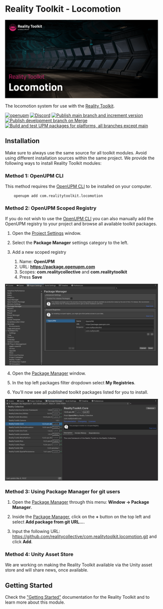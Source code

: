 # Reality Toolkit - Locomotion

![com.realitytoolkit.locomotion](https://github.com/realitycollective/realitycollective.logo/blob/main/RealityToolkit/RepoBanners/com.realitytoolkit.locomotion.png?raw=true)

The locomotion system for use with the [Reality Toolkit](https://www.realitytoolkit.io/).

[![openupm](https://img.shields.io/npm/v/com.realitytoolkit.locomotion?label=openupm&registry_uri=https://package.openupm.com)](https://openupm.com/packages/com.realitytoolkit.locomotion/) [![Discord](https://img.shields.io/discord/597064584980987924.svg?label=&logo=discord&logoColor=ffffff&color=7389D8&labelColor=6A7EC2)](https://discord.gg/hF7TtRCFmB)
[![Publish main branch and increment version](https://github.com/realitycollective/com.realitytoolkit.locomotion/actions/workflows/main-publish.yml/badge.svg)](https://github.com/realitycollective/com.realitytoolkit.locomotion/actions/workflows/main-publish.yml)
[![Publish development branch on Merge](https://github.com/realitycollective/com.realitytoolkit.locomotion/actions/workflows/development-publish.yml/badge.svg)](https://github.com/realitycollective/com.realitytoolkit.locomotion/actions/workflows/development-publish.yml)
[![Build and test UPM packages for platforms, all branches except main](https://github.com/realitycollective/com.realitytoolkit.locomotion/actions/workflows/development-buildandtestupmrelease.yml/badge.svg)](https://github.com/realitycollective/com.realitytoolkit.locomotion/actions/workflows/development-buildandtestupmrelease.yml)

## Installation

Make sure to always use the same source for all toolkit modules. Avoid using different installation sources within the same project. We provide the following ways to install Reality Toolkit modules:

### Method 1: OpenUPM CLI

This method requires the [OpenUPM CLI](https://openupm.com/#get-started-with-cli-optional) to be installed on your computer.

```text
    openupm add com.realitytoolkit.locomotion
```

### Method 2: OpenUPM Scoped Registry

If you do not wish to use the [OpenUPM CLI](https://openupm.com/#get-started-with-cli-optional) you can also manually add the OpenUPM registry to your project and browse all available toolkit packages.

1. Open the [Project Settings](https://docs.unity3d.com/Manual/comp-ManagerGroup.html) window.
   
2. Select the **Package Manager** settings category to the left.
   
3. Add a new scoped registry
   1. Name: **OpenUPM**
   2. URL: **https://package.openupm.com**
   3. Scopes: **com.realitycollective** and **com.realitytoolkit**
   4. Press **Save** 

![Add Scoped Registry](https://github.com/realitycollective/realitycollective.logo/blob/main/RealityToolkit/ReadmeAssets/add-scoped-registry.png?raw=true)

4. Open the [Package Manager](https://docs.unity3d.com/Manual/Packages.html) window.
   
5. In the top left packages filter dropdown select **My Registries**.
   
6. You'll now see all published toolkit packages listed for you to install.

![Add Scoped Registry](https://github.com/realitycollective/realitycollective.logo/blob/main/RealityToolkit/ReadmeAssets/package-manager-registry.png?raw=true)

### Method 3: Using Package Manager for git users

1. Open the [Package Manager](https://docs.unity3d.com/Manual/Packages.html) through this menu: **Window -> Package Manager**.

2. Inside the [Package Manager](https://docs.unity3d.com/Manual/Packages.html), click on the **+** button on the top left and select **Add package from git URL...**.

3. Input the following URL: https://github.com/realitycollective/com.realitytoolkit.locomotion.git and click **Add**.

### Method 4: Unity Asset Store

We are working on making the Reality Toolkit available via the Unity asset store and will share news, once available.

## Getting Started

Check the ["Getting Started"](https://www.realitytoolkit.io/) documentation for the Reality Toolkit and to learn more about this module.